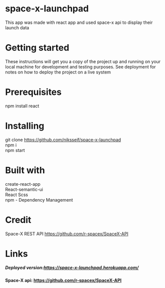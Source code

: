 # space-x-launchpad
This app was made with react app and used space-x api to display their launch data
# Getting started
These instructions will get you a copy of the project up and running on your local machine for development and testing purposes. See deployment for notes on how to deploy the project on a live system
# Prerequisites
npm install react 
# Installing
git clone https://github.com/niksseif/space-x-launchpad <br>
npm i <br>
npm start <br>
# Built with
create-react-app <br>
React-semantic-ui <br>
React Scss <br>
npm - Dependency Management <br>
# Credit 
Space-X REST API https://github.com/r-spacex/SpaceX-API

# Links 
##### Deployed version:https://space-x-launchpad.herokuapp.com/
#### Space-X api: https://github.com/r-spacex/SpaceX-API
